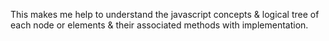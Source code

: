 This makes me help to understand the javascript concepts & logical tree of each node or elements & their associated methods with implementation.
